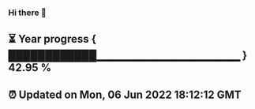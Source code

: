 ### Hi there 👋
⏳ Year progress { ████████████▁▁▁▁▁▁▁▁▁▁▁▁▁▁▁▁▁▁ } 42.95 %
---
⏰ Updated on Mon, 06 Jun 2022 18:12:12 GMT
---
